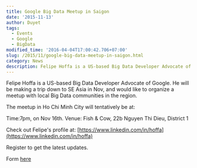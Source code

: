 ```yaml
---
title: Google Big Data Meetup in Saigon
date: '2015-11-13'
author: Duyet
tags:
  - Events
  - Google
  - BigData
modified_time: '2016-04-04T17:00:42.706+07:00'
slug: /2015/11/google-big-data-meetup-in-saigon.html
category: News
description: Felipe Hoffa is a US-based Big Data Developer Advocate of Google.
---
```


Felipe Hoffa is a US-based Big Data Developer Advocate of Google.
He will be making a trip down to SE Asia in Nov, and would like to organize a meetup with local Big Data communities in the region.

The meetup in Ho Chi Minh City will tentatively be at:

Time:7pm, on Nov 16th.
Venue: Fish & Cow, 22b Nguyen Thi Dieu, District 1

Check out Felipe's profile at:
[https://www.linkedin.com/in/hoffa](https://www.linkedin.com/in/hoffa)

Register to get the latest updates.

Form [here](https://docs.google.com/forms/d/1anvfxYgbqSllHuq76KBvyOOUYxTJ-TJ7aGDoVkZRpG4/viewform?c=0&w=1&edit_requested=true)
